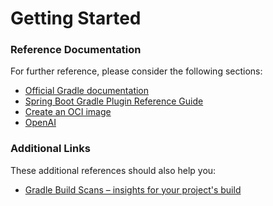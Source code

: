 # Getting Started

### Reference Documentation
For further reference, please consider the following sections:

* [Official Gradle documentation](https://docs.gradle.org)
* [Spring Boot Gradle Plugin Reference Guide](https://docs.spring.io/spring-boot/3.4.5/gradle-plugin)
* [Create an OCI image](https://docs.spring.io/spring-boot/3.4.5/gradle-plugin/packaging-oci-image.html)
* [OpenAI](https://docs.spring.io/spring-ai/reference/api/chat/openai-chat.html)

### Additional Links
These additional references should also help you:

* [Gradle Build Scans – insights for your project's build](https://scans.gradle.com#gradle)

